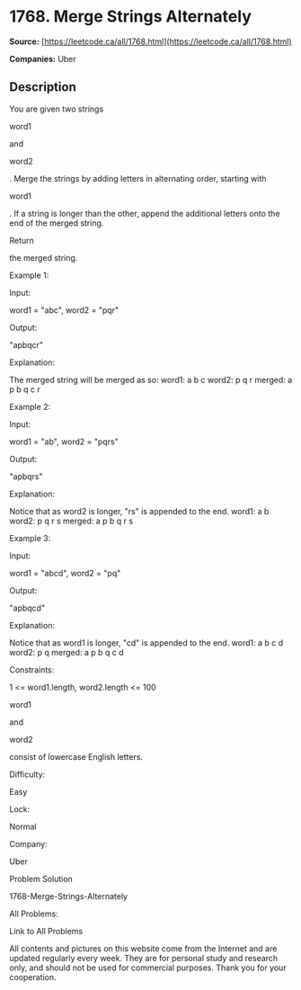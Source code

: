 # 1768. Merge Strings Alternately

**Source:** [https://leetcode.ca/all/1768.html](https://leetcode.ca/all/1768.html)

**Companies:** Uber

## Description

You are given two strings

word1

and

word2

. Merge the strings by adding letters in alternating order, starting with

word1

. If a string is longer than the other, append the additional letters onto the end of the merged string.

Return

the merged string.

Example 1:

Input:

word1 = "abc", word2 = "pqr"

Output:

"apbqcr"

Explanation:

The merged string will be merged as so:
word1:  a   b   c
word2:    p   q   r
merged: a p b q c r

Example 2:

Input:

word1 = "ab", word2 = "pqrs"

Output:

"apbqrs"

Explanation:

Notice that as word2 is longer, "rs" is appended to the end.
word1:  a   b
word2:    p   q   r   s
merged: a p b q   r   s

Example 3:

Input:

word1 = "abcd", word2 = "pq"

Output:

"apbqcd"

Explanation:

Notice that as word1 is longer, "cd" is appended to the end.
word1:  a   b   c   d
word2:    p   q
merged: a p b q c   d

Constraints:

1 <= word1.length, word2.length <= 100

word1

and

word2

consist of lowercase English letters.

Difficulty:

Easy

Lock:

Normal

Company:

Uber

Problem Solution

1768-Merge-Strings-Alternately

All Problems:

Link to All Problems

All contents and pictures on this website come from the Internet and are updated regularly every week. They are for personal study and research only, and should not be used for commercial purposes. Thank you for your cooperation.

